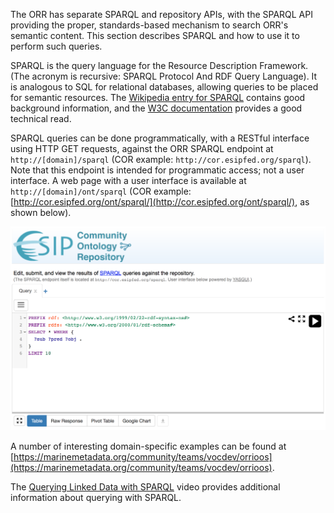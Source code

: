 The ORR has separate SPARQL and repository APIs, with the SPARQL API 
providing the proper, standards-based mechanism to search ORR's semantic content. 
This section describes SPARQL and how to use it to perform such queries.

SPARQL is the query language for the Resource Description Framework. (The acronym is recursive: SPARQL Protocol And RDF Query Language). 
It is analogous to SQL for relational databases, allowing queries to be placed for semantic resources. 
The [Wikipedia entry for SPARQL](http://en.wikipedia.org/wiki/SPARQL) contains good background information, 
and the [W3C documentation](http://www.w3.org/TR/sparql11-overview/) provides a good technical read.

SPARQL queries can be done programmatically, with a RESTful interface using HTTP GET requests, 
against the ORR SPARQL endpoint at `http://[domain]/sparql` 
(COR example: `http://cor.esipfed.org/sparql`). 
Note that this endpoint is intended for programmatic access; not a user interface.
A web page with a user interface is available at `http://[domain]/ont/sparql` 
(COR example: [http://cor.esipfed.org/ont/sparql/](http://cor.esipfed.org/ont/sparql/), as shown below).

![SPARQL search page](img/cor/cor-sparql-search-page-20160828.png)

A number of interesting domain-specific examples can be found at 
[https://marinemetadata.org/community/teams/vocdev/orrioos](https://marinemetadata.org/community/teams/vocdev/orrioos).  

The [Querying Linked Data with SPARQL](http://www.slideshare.net/olafhartig/querying-linked-data-with-sparql) 
video provides additional information about querying with SPARQL.

